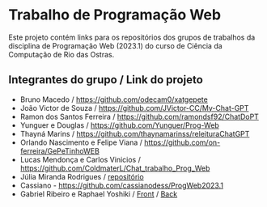 # Trabalho de Programação Web

Este projeto contém links para os repositórios dos grupos de trabalhos da disciplina de Programação Web (2023.1) do curso de Ciência da Computação de Rio das Ostras.

## Integrantes do grupo / Link do projeto

* Bruno Macedo / https://github.com/odecam0/xatgepete
* João Victor de Souza / https://github.com/JVictor-CC/My-Chat-GPT
* Ramon dos Santos Ferreira / https://github.com/ramondsf92/ChatDoPT
* Yunguer e Douglas / https://github.com/Yunguer/Prog-Web
* Thayná Marins / https://github.com/thaynamarinss/releituraChatGPT
* Orlando Nascimento e Felipe Viana / https://github.com/on-ferreira/GePeTinhoWEB
* Lucas Mendonça e Carlos Vinicios / https://github.com/ColdmaterL/Chat_trabalho_Prog_Web
* Júlia Miranda Rodrigues / [repositório](https://github.com/juliaDmiranda/chatGPT4progWeb)
* Cassiano - https://github.com/cassianodess/ProgWeb2023.1
* Gabriel Ribeiro e Raphael Yoshiki / [Front](https://github.com/Tetr4k/front-progweb) / [Back](https://github.com/Tetr4k/back-progweb)
